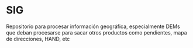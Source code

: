 # SIG
Repositorio para procesar información geográfica, especialmente DEMs que deban procesarse para sacar otros productos como pendientes, mapa de direcciones, HAND, etc
